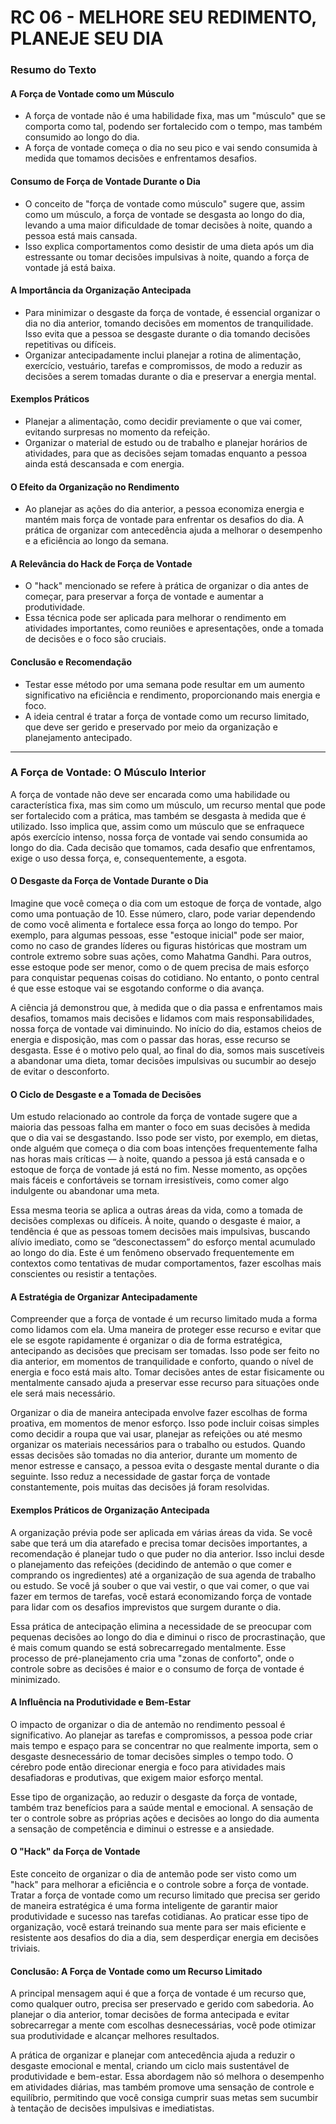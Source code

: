 # RC 06 - MELHORE SEU REDIMENTO, PLANEJE SEU DIA

### Resumo do Texto

#### A Força de Vontade como um Músculo

- A força de vontade não é uma habilidade fixa, mas um "músculo" que se comporta como tal, podendo ser fortalecido com o tempo, mas também consumido ao longo do dia.
- A força de vontade começa o dia no seu pico e vai sendo consumida à medida que tomamos decisões e enfrentamos desafios.
  
#### Consumo de Força de Vontade Durante o Dia

- O conceito de "força de vontade como músculo" sugere que, assim como um músculo, a força de vontade se desgasta ao longo do dia, levando a uma maior dificuldade de tomar decisões à noite, quando a pessoa está mais cansada.
- Isso explica comportamentos como desistir de uma dieta após um dia estressante ou tomar decisões impulsivas à noite, quando a força de vontade já está baixa.

#### A Importância da Organização Antecipada

- Para minimizar o desgaste da força de vontade, é essencial organizar o dia no dia anterior, tomando decisões em momentos de tranquilidade. Isso evita que a pessoa se desgaste durante o dia tomando decisões repetitivas ou difíceis.
- Organizar antecipadamente inclui planejar a rotina de alimentação, exercício, vestuário, tarefas e compromissos, de modo a reduzir as decisões a serem tomadas durante o dia e preservar a energia mental.

#### Exemplos Práticos

- Planejar a alimentação, como decidir previamente o que vai comer, evitando surpresas no momento da refeição.
- Organizar o material de estudo ou de trabalho e planejar horários de atividades, para que as decisões sejam tomadas enquanto a pessoa ainda está descansada e com energia.

#### O Efeito da Organização no Rendimento

- Ao planejar as ações do dia anterior, a pessoa economiza energia e mantém mais força de vontade para enfrentar os desafios do dia. A prática de organizar com antecedência ajuda a melhorar o desempenho e a eficiência ao longo da semana.
  
#### A Relevância do Hack de Força de Vontade

- O "hack" mencionado se refere à prática de organizar o dia antes de começar, para preservar a força de vontade e aumentar a produtividade.
- Essa técnica pode ser aplicada para melhorar o rendimento em atividades importantes, como reuniões e apresentações, onde a tomada de decisões e o foco são cruciais.

#### Conclusão e Recomendação

- Testar esse método por uma semana pode resultar em um aumento significativo na eficiência e rendimento, proporcionando mais energia e foco.
- A ideia central é tratar a força de vontade como um recurso limitado, que deve ser gerido e preservado por meio da organização e planejamento antecipado.

---

### A Força de Vontade: O Músculo Interior

A força de vontade não deve ser encarada como uma habilidade ou característica fixa, mas sim como um músculo, um recurso mental que pode ser fortalecido com a prática, mas também se desgasta à medida que é utilizado. Isso implica que, assim como um músculo que se enfraquece após exercício intenso, nossa força de vontade vai sendo consumida ao longo do dia. Cada decisão que tomamos, cada desafio que enfrentamos, exige o uso dessa força, e, consequentemente, a esgota.

#### O Desgaste da Força de Vontade Durante o Dia

Imagine que você começa o dia com um estoque de força de vontade, algo como uma pontuação de 10. Esse número, claro, pode variar dependendo de como você alimenta e fortalece essa força ao longo do tempo. Por exemplo, para algumas pessoas, esse "estoque inicial" pode ser maior, como no caso de grandes líderes ou figuras históricas que mostram um controle extremo sobre suas ações, como Mahatma Gandhi. Para outros, esse estoque pode ser menor, como o de quem precisa de mais esforço para conquistar pequenas coisas do cotidiano. No entanto, o ponto central é que esse estoque vai se esgotando conforme o dia avança.

A ciência já demonstrou que, à medida que o dia passa e enfrentamos mais desafios, tomamos mais decisões e lidamos com mais responsabilidades, nossa força de vontade vai diminuindo. No início do dia, estamos cheios de energia e disposição, mas com o passar das horas, esse recurso se desgasta. Esse é o motivo pelo qual, ao final do dia, somos mais suscetíveis a abandonar uma dieta, tomar decisões impulsivas ou sucumbir ao desejo de evitar o desconforto.

#### O Ciclo de Desgaste e a Tomada de Decisões

Um estudo relacionado ao controle da força de vontade sugere que a maioria das pessoas falha em manter o foco em suas decisões à medida que o dia vai se desgastando. Isso pode ser visto, por exemplo, em dietas, onde alguém que começa o dia com boas intenções frequentemente falha nas horas mais críticas — à noite, quando a pessoa já está cansada e o estoque de força de vontade já está no fim. Nesse momento, as opções mais fáceis e confortáveis se tornam irresistíveis, como comer algo indulgente ou abandonar uma meta.

Essa mesma teoria se aplica a outras áreas da vida, como a tomada de decisões complexas ou difíceis. À noite, quando o desgaste é maior, a tendência é que as pessoas tomem decisões mais impulsivas, buscando alívio imediato, como se “desconectassem” do esforço mental acumulado ao longo do dia. Este é um fenômeno observado frequentemente em contextos como tentativas de mudar comportamentos, fazer escolhas mais conscientes ou resistir a tentações.

#### A Estratégia de Organizar Antecipadamente

Compreender que a força de vontade é um recurso limitado muda a forma como lidamos com ela. Uma maneira de proteger esse recurso e evitar que ele se esgote rapidamente é organizar o dia de forma estratégica, antecipando as decisões que precisam ser tomadas. Isso pode ser feito no dia anterior, em momentos de tranquilidade e conforto, quando o nível de energia e foco está mais alto. Tomar decisões antes de estar fisicamente ou mentalmente cansado ajuda a preservar esse recurso para situações onde ele será mais necessário.

Organizar o dia de maneira antecipada envolve fazer escolhas de forma proativa, em momentos de menor esforço. Isso pode incluir coisas simples como decidir a roupa que vai usar, planejar as refeições ou até mesmo organizar os materiais necessários para o trabalho ou estudos. Quando essas decisões são tomadas no dia anterior, durante um momento de menor estresse e cansaço, a pessoa evita o desgaste mental durante o dia seguinte. Isso reduz a necessidade de gastar força de vontade constantemente, pois muitas das decisões já foram resolvidas.

#### Exemplos Práticos de Organização Antecipada

A organização prévia pode ser aplicada em várias áreas da vida. Se você sabe que terá um dia atarefado e precisa tomar decisões importantes, a recomendação é planejar tudo o que puder no dia anterior. Isso inclui desde o planejamento das refeições (decidindo de antemão o que comer e comprando os ingredientes) até a organização de sua agenda de trabalho ou estudo. Se você já souber o que vai vestir, o que vai comer, o que vai fazer em termos de tarefas, você estará economizando força de vontade para lidar com os desafios imprevistos que surgem durante o dia.

Essa prática de antecipação elimina a necessidade de se preocupar com pequenas decisões ao longo do dia e diminui o risco de procrastinação, que é mais comum quando se está sobrecarregado mentalmente. Esse processo de pré-planejamento cria uma "zonas de conforto", onde o controle sobre as decisões é maior e o consumo de força de vontade é minimizado.

#### A Influência na Produtividade e Bem-Estar

O impacto de organizar o dia de antemão no rendimento pessoal é significativo. Ao planejar as tarefas e compromissos, a pessoa pode criar mais tempo e espaço para se concentrar no que realmente importa, sem o desgaste desnecessário de tomar decisões simples o tempo todo. O cérebro pode então direcionar energia e foco para atividades mais desafiadoras e produtivas, que exigem maior esforço mental.

Esse tipo de organização, ao reduzir o desgaste da força de vontade, também traz benefícios para a saúde mental e emocional. A sensação de ter o controle sobre as próprias ações e decisões ao longo do dia aumenta a sensação de competência e diminui o estresse e a ansiedade.

#### O "Hack" da Força de Vontade

Este conceito de organizar o dia de antemão pode ser visto como um "hack" para melhorar a eficiência e o controle sobre a força de vontade. Tratar a força de vontade como um recurso limitado que precisa ser gerido de maneira estratégica é uma forma inteligente de garantir maior produtividade e sucesso nas tarefas cotidianas. Ao praticar esse tipo de organização, você estará treinando sua mente para ser mais eficiente e resistente aos desafios do dia a dia, sem desperdiçar energia em decisões triviais.

#### Conclusão: A Força de Vontade como um Recurso Limitado

A principal mensagem aqui é que a força de vontade é um recurso que, como qualquer outro, precisa ser preservado e gerido com sabedoria. Ao planejar o dia anterior, tomar decisões de forma antecipada e evitar sobrecarregar a mente com escolhas desnecessárias, você pode otimizar sua produtividade e alcançar melhores resultados.

A prática de organizar e planejar com antecedência ajuda a reduzir o desgaste emocional e mental, criando um ciclo mais sustentável de produtividade e bem-estar. Essa abordagem não só melhora o desempenho em atividades diárias, mas também promove uma sensação de controle e equilíbrio, permitindo que você consiga cumprir suas metas sem sucumbir à tentação de decisões impulsivas e imediatistas.
